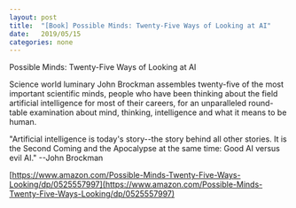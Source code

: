 ```yaml
---
layout: post
title:  "[Book] Possible Minds: Twenty-Five Ways of Looking at AI"
date:   2019/05/15
categories: none
---
```






Possible Minds: Twenty-Five Ways of Looking at AI 



Science world luminary John Brockman assembles twenty-five of the most important scientific minds, people who have been thinking about the field artificial intelligence for most of their careers, for an unparalleled round-table examination about mind, thinking, intelligence and what it means to be human.



"Artificial intelligence is today's story--the story behind all other stories. It is the Second Coming and the Apocalypse at the same time: Good AI versus evil AI." --John Brockman



[https://www.amazon.com/Possible-Minds-Twenty-Five-Ways-Looking/dp/0525557997](https://www.amazon.com/Possible-Minds-Twenty-Five-Ways-Looking/dp/0525557997)



 

